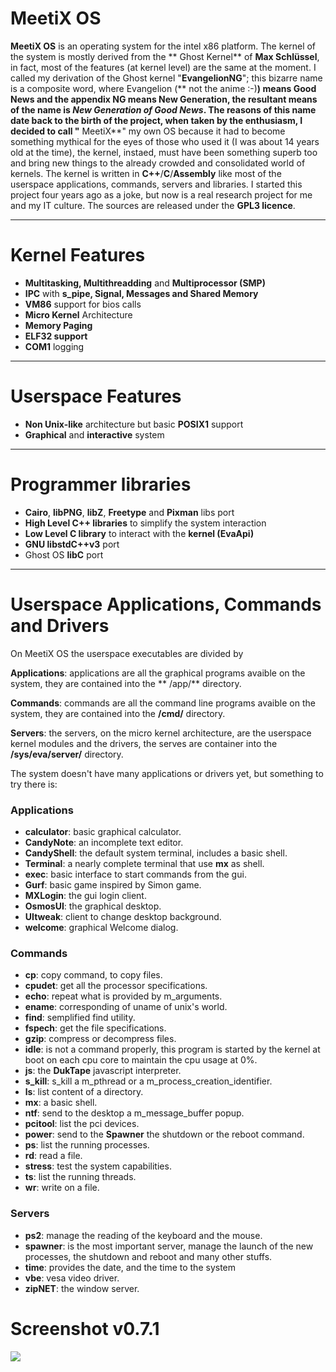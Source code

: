 # MeetiX OS

**MeetiX OS** is an operating system for the intel x86 platform. The kernel of the system is mostly derived from the **
Ghost Kernel** of **Max Schlüssel**, in fact, most of the features (at kernel level) are the same at the moment. I
called my derivation of the Ghost kernel "**EvangelionNG**"; this bizarre name is a composite word, where Evangelion (**
not the anime :-)**) means **Good News**
and the appendix **NG** means **New Generation**, the resultant means of the name is ***New Generation of Good News***.
The reasons of this name date back to the birth of the project, when taken by the enthusiasm, I decided to call "**
MeetiX**" my own OS because it had to become something mythical for the eyes of those who used it (I was about 14 years
old at the time), the kernel, instaed, must have been something superb too and bring new things to the already crowded
and consolidated world of kernels. The kernel is written in **C++**/**C**/**Assembly** like most of the userspace
applications, commands, servers and libraries. I started this project four years ago as a joke, but now is a real
research project for me and my IT culture. The sources are released under the **GPL3 licence**.
****

# Kernel Features

- **Multitasking, Multithreadding** and **Multiprocessor (SMP)**
- **IPC** with **s_pipe, Signal, Messages and Shared Memory**
- **VM86** support for bios calls
- **Micro Kernel** Architecture
- **Memory Paging**
- **ELF32 support**
- **COM1** logging

****

# Userspace Features

- **Non Unix-like** architecture but basic **POSIX1** support
- **Graphical** and **interactive** system

****

# Programmer libraries

- **Cairo**, **libPNG**, **libZ**, **Freetype** and **Pixman** libs port
- **High Level C++ libraries** to simplify the system interaction
- **Low Level C library** to interact with the **kernel (EvaApi)**
- **GNU libstdC++v3** port
- Ghost OS **libC** port

****

# Userspace Applications, Commands and Drivers

On MeetiX OS the userspace executables are divided by

**Applications**: applications are all the graphical programs avaible on the system, they are contained into the **
/app/** directory.

**Commands**: commands are all the command line programs avaible on the system, they are contained into the **/cmd/**
directory.

**Servers**: the servers, on the micro kernel architecture, are the userspace kernel modules and the drivers, the serves
are container into the **/sys/eva/server/** directory.

The system doesn't have many applications or drivers yet, but something to try there is:

### Applications

- **calculator**: basic graphical calculator.
- **CandyNote**: an incomplete text editor.
- **CandyShell**: the default system terminal, includes a basic shell.
- **Terminal**: a nearly complete terminal that use **mx** as shell.
- **exec**: basic interface to start commands from the gui.
- **Gurf**: basic game inspired by Simon game.
- **MXLogin**: the gui login client.
- **OsmosUI**: the graphical desktop.
- **UItweak**: client to change desktop background.
- **welcome**: graphical Welcome dialog.

### Commands

- **cp**: copy command, to copy files.
- **cpudet**: get all the processor specifications.
- **echo**: repeat what is provided by m_arguments.
- **ename**: corresponding of uname of unix's world.
- **find**: semplified find utility.
- **fspech**: get the file specifications.
- **gzip**: compress or decompress files.
- **idle**: is not a command properly, this program is started by the kernel at boot on each cpu core to maintain the cpu usage at 0%.
- **js**: the **DukTape** javascript interpreter.
- **s_kill**: s_kill a m_pthread or a m_process_creation_identifier.
- **ls**: list content of a directory.
- **mx**: a basic shell.
- **ntf**: send to the desktop a m_message_buffer popup.
- **pcitool**: list the pci devices.
- **power**: send to the **Spawner** the shutdown or the reboot command.
- **ps**: list the running processes.
- **rd**: read a file.
- **stress**: test the system capabilities.
- **ts**: list the running threads.
- **wr**: write on a file.

### Servers

- **ps2**:     manage the reading of the keyboard and the mouse.
- **spawner**: is the most important server, manage the launch of the new processes, the shutdown and reboot and many
  other stuffs.
- **time**:    provides the date, and the time to the system
- **vbe**:     vesa video driver.
- **zipNET**:  the window server.

# Screenshot v0.7.1

<img src="http://www.meetixos.org/wp-content/uploads/2017/11/Screenshot_20171023_171358-768x577.png">
